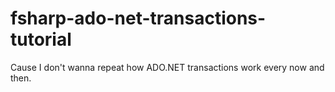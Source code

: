 # fsharp-ado-net-transactions-tutorial
Cause I don't wanna repeat how ADO.NET transactions work every now and then.
